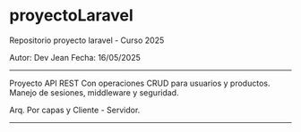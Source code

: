 # proyectoLaravel
Repositorio proyecto laravel - Curso 2025


Autor: Dev Jean
Fecha: 16/05/2025


--- 

Proyecto API REST Con operaciones CRUD para usuarios y productos. Manejo de sesiones, middleware y seguridad.

Arq. Por capas y Cliente - Servidor.

---